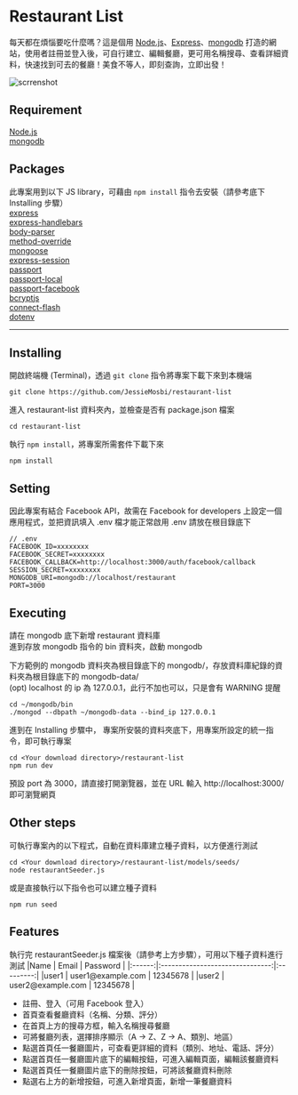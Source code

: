 # Restaurant List
每天都在煩惱要吃什麼嗎？這是個用 [Node.js](https://nodejs.org/en/)、[Express](https://expressjs.com/)、[mongodb](https://www.mongodb.com/) 打造的網站，使用者註冊並登入後，可自行建立、編輯餐廳，更可用名稱搜尋、查看詳細資料，快速找到可去的餐廳！美食不等人，即刻查詢，立即出發！

![scrrenshot](https://github.com/JessieMosbi/restaurant-list/blob/master/features.gif?raw=true)

## Requirement
[Node.js](https://nodejs.org/en/)   
[mongodb](https://www.mongodb.com/)

## Packages
此專案用到以下 JS library，可藉由 `npm install` 指令去安裝（請參考底下 Installing 步驟）   
[express](https://expressjs.com/)   
[express-handlebars](https://www.npmjs.com/package/express-handlebars)   
[body-parser](https://www.npmjs.com/package/body-parser)   
[method-override](https://www.npmjs.com/package/method-override)   
[mongoose](https://mongoosejs.com/)   
[express-session](https://www.npmjs.com/package/express-session)   
[passport](http://www.passportjs.org/)   
[passport-local](http://www.passportjs.org/packages/passport-local/)   
[passport-facebook](http://www.passportjs.org/packages/passport-facebook/)   
[bcryptjs](https://www.npmjs.com/package/bcryptjs)   
[connect-flash](https://www.npmjs.com/package/connect-flash)   
[dotenv](https://www.npmjs.com/package/dotenv)

***

## Installing
開啟終端機 (Terminal)，透過 `git clone` 指令將專案下載下來到本機端
```console
git clone https://github.com/JessieMosbi/restaurant-list
```

進入 restaurant-list 資料夾內，並檢查是否有 package.json 檔案
```console
cd restaurant-list
```

執行 `npm install`，將專案所需套件下載下來
```console
npm install
```

## Setting
因此專案有結合 Facebook API，故需在 Facebook for developers 上設定一個應用程式，並把資訊填入 .env 檔才能正常啟用
.env 請放在根目錄底下
```console
// .env
FACEBOOK_ID=xxxxxxxx
FACEBOOK_SECRET=xxxxxxxx
FACEBOOK_CALLBACK=http://localhost:3000/auth/facebook/callback
SESSION_SECRET=xxxxxxxx
MONGODB_URI=mongodb://localhost/restaurant
PORT=3000
```

## Executing
請在 mongodb 底下新增 restaurant 資料庫   
進到存放 mongodb 指令的 bin 資料夾，啟動 mongodb

下方範例的 mongodb 資料夾為根目錄底下的 mongodb/，存放資料庫紀錄的資料夾為根目錄底下的 mongodb-data/   
(opt) localhost 的 ip 為 127.0.0.1，此行不加也可以，只是會有 WARNING 提醒
```console
cd ~/mongodb/bin
./mongod --dbpath ~/mongodb-data --bind_ip 127.0.0.1
```

進到在 Installing 步驟中， 專案所安裝的資料夾底下，用專案所設定的統一指令，即可執行專案
```console
cd <Your download directory>/restaurant-list
npm run dev
```

預設 port 為 3000，請直接打開瀏覽器，並在 URL 輸入 http://localhost:3000/ 即可瀏覽網頁

## Other steps
可執行專案內的以下程式，自動在資料庫建立種子資料，以方便進行測試
```console
cd <Your download directory>/restaurant-list/models/seeds/
node restaurantSeeder.js
```

或是直接執行以下指令也可以建立種子資料
```console
npm run seed
```

## Features
執行完 restaurantSeeder.js 檔案後（請參考上方步驟），可用以下種子資料進行測試
|Name    | Email                           | Password  |
|:------:|:-------------------------------:|:---------:|
|user1   | user1<span>@example.com</span>  | 12345678  |
|user2   | user2<span>@example.com</span>  | 12345678  |

+ 註冊、登入（可用 Facebook 登入）
+ 首頁查看餐廳資料（名稱、分類、評分）
+ 在首頁上方的搜尋方框，輸入名稱搜尋餐廳
+ 可將餐廳列表，選擇排序顯示（A -> Z、Z -> A、類別、地區）
+ 點選首頁任一餐廳圖片，可查看更詳細的資料（類別、地址、電話、評分）
+ 點選首頁任一餐廳圖片底下的編輯按鈕，可進入編輯頁面，編輯該餐廳資料
+ 點選首頁任一餐廳圖片底下的刪除按鈕，可將該餐廳資料刪除
+ 點選右上方的新增按鈕，可進入新增頁面，新增一筆餐廳資料
